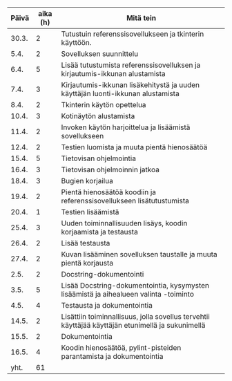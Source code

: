 | Päivä | aika (h) | Mitä tein |
|-------|----------|-----------|
|30.3.  |2         | Tutustuin referenssisovellukseen ja tkinterin käyttöön. |
|5.4.   |2         | Sovelluksen suunnittelu |
|6.4.   |5         | Lisää tutustumista referenssisovelluksen ja  kirjautumis-ikkunan alustamista |
|7.4.   |3         | Kirjautumis-ikkunan lisäkehitystä ja uuden käyttäjän luonti-ikkunan alustamista |
|8.4.   |2         | Tkinterin käytön opettelua |
|10.4.  |3         | Kotinäytön alustamista |
|11.4.  |2         | Invoken käytön harjoittelua ja lisäämistä sovellukseen |
|12.4.  |2         | Testien luomista ja muuta pientä hienosäätöä |
|15.4.  |5         | Tietovisan ohjelmointia |
|16.4.  |3         | Tietovisan ohjelmoinnin jatkoa |
|18.4.  |3         | Bugien korjailua |
|19.4.  |2         | Pientä hienosäätöä koodiin ja referenssisovellukseen lisätutustumista |
|20.4.  |1         | Testien lisäämistä |
|25.4.  |3         | Uuden toiminnallisuuden lisäys, koodin korjaamista ja testausta |
|26.4.  |2         | Lisää testausta |
|27.4.  |2         | Kuvan lisääminen sovelluksen taustalle ja muuta pientä korjausta |
|2.5.   |2         | Docstring-dokumentointi
|3.5.   |5         | Lisää Docstring-dokumentointia, kysymysten lisäämistä ja aihealueen valinta -toiminto |
|4.5.   |4         | Testausta ja dokumentointia
|14.5.  |2         | Lisättiin toiminnallisuus, jolla sovellus tervehtii käyttäjää käyttäjän etunimellä ja sukunimellä |
|15.5.  |2         | Dokumentointia |
|16.5.  |4         | Koodin hienosäätöä, pylint-pisteiden parantamista ja dokumentointia |
|yht.   |61        |
